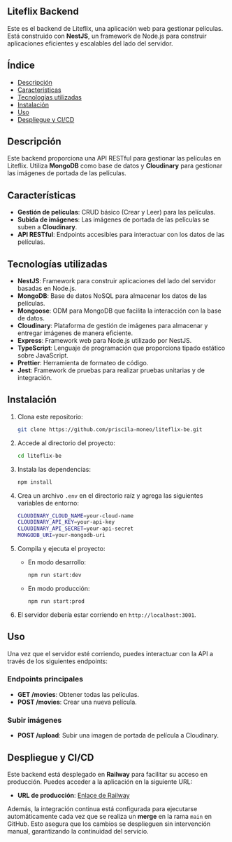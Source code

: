 
## Liteflix Backend

Este es el backend de Liteflix, una aplicación web para gestionar películas. Está construido con **NestJS**, un framework de Node.js para construir aplicaciones eficientes y escalables del lado del servidor.

## Índice

- [Descripción](#descripción)
- [Características](#características)
- [Tecnologías utilizadas](#tecnologías-utilizadas)
- [Instalación](#instalación)
- [Uso](#uso)
- [Despliegue y CI/CD](#despliegue-y-cicd)

## Descripción

Este backend proporciona una API RESTful para gestionar las películas en Liteflix. Utiliza **MongoDB** como base de datos y **Cloudinary** para gestionar las imágenes de portada de las películas.

## Características

- **Gestión de películas**: CRUD básico (Crear y Leer) para las películas.
- **Subida de imágenes**: Las imágenes de portada de las películas se suben a **Cloudinary**.
- **API RESTful**: Endpoints accesibles para interactuar con los datos de las películas.

## Tecnologías utilizadas

- **NestJS**: Framework para construir aplicaciones del lado del servidor basadas en Node.js.
- **MongoDB**: Base de datos NoSQL para almacenar los datos de las películas.
- **Mongoose**: ODM para MongoDB que facilita la interacción con la base de datos.
- **Cloudinary**: Plataforma de gestión de imágenes para almacenar y entregar imágenes de manera eficiente.
- **Express**: Framework web para Node.js utilizado por NestJS.
- **TypeScript**: Lenguaje de programación que proporciona tipado estático sobre JavaScript.
- **Prettier**: Herramienta de formateo de código.
- **Jest**: Framework de pruebas para realizar pruebas unitarias y de integración.

## Instalación

1. Clona este repositorio:
    ```bash
    git clone https://github.com/priscila-moneo/liteflix-be.git
    ```

2. Accede al directorio del proyecto:
    ```bash
    cd liteflix-be
    ```

3. Instala las dependencias:
    ```bash
    npm install
    ```

4. Crea un archivo `.env` en el directorio raíz y agrega las siguientes variables de entorno:

    ```bash
    CLOUDINARY_CLOUD_NAME=your-cloud-name
    CLOUDINARY_API_KEY=your-api-key
    CLOUDINARY_API_SECRET=your-api-secret
    MONGODB_URI=your-mongodb-uri
    ```

5. Compila y ejecuta el proyecto:

    - En modo desarrollo:
      ```bash
      npm run start:dev
      ```

    - En modo producción:
      ```bash
      npm run start:prod
      ```

6. El servidor debería estar corriendo en `http://localhost:3001`.

## Uso

Una vez que el servidor esté corriendo, puedes interactuar con la API a través de los siguientes endpoints:

### Endpoints principales

- **GET /movies**: Obtener todas las películas.
- **POST /movies**: Crear una nueva película.

### Subir imágenes

- **POST /upload**: Subir una imagen de portada de película a Cloudinary.

## Despliegue y CI/CD

Este backend está desplegado en **Railway** para facilitar su acceso en producción. Puedes acceder a la aplicación en la siguiente URL:

- **URL de producción**: [Enlace de Railway](https://liteflix-be-production.up.railway.app)

Además, la integración continua está configurada para ejecutarse automáticamente cada vez que se realiza un **merge** en la rama `main` en GitHub. Esto asegura que los cambios se desplieguen sin intervención manual, garantizando la continuidad del servicio.

